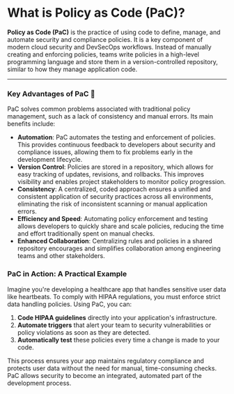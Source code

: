 # What is Policy as Code (PaC)?
**Policy as Code (PaC)** is the practice of using code to define, manage, and automate security and compliance policies. It is a key component of modern cloud security and DevSecOps workflows. Instead of manually creating and enforcing policies, teams write policies in a high-level programming language and store them in a version-controlled repository, similar to how they manage application code.

***

### Key Advantages of PaC 🚀
PaC solves common problems associated with traditional policy management, such as a lack of consistency and manual errors. Its main benefits include:

* **Automation**: PaC automates the testing and enforcement of policies. This provides continuous feedback to developers about security and compliance issues, allowing them to fix problems early in the development lifecycle.
* **Version Control**: Policies are stored in a repository, which allows for easy tracking of updates, revisions, and rollbacks. This improves visibility and enables project stakeholders to monitor policy progression.
* **Consistency**: A centralized, coded approach ensures a unified and consistent application of security practices across all environments, eliminating the risk of inconsistent scanning or manual application errors.
* **Efficiency and Speed**: Automating policy enforcement and testing allows developers to quickly share and scale policies, reducing the time and effort traditionally spent on manual checks.
* **Enhanced Collaboration**: Centralizing rules and policies in a shared repository encourages and simplifies collaboration among engineering teams and other stakeholders.

### PaC in Action: A Practical Example
Imagine you're developing a healthcare app that handles sensitive user data like heartbeats. To comply with HIPAA regulations, you must enforce strict data handling policies. Using PaC, you can:
1.  **Code HIPAA guidelines** directly into your application's infrastructure.
2.  **Automate triggers** that alert your team to security vulnerabilities or policy violations as soon as they are detected.
3.  **Automatically test** these policies every time a change is made to your code.

This process ensures your app maintains regulatory compliance and protects user data without the need for manual, time-consuming checks. PaC allows security to become an integrated, automated part of the development process.
